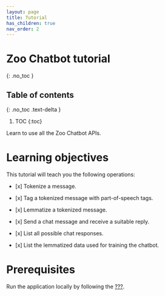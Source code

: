 ```yaml
---
layout: page
title: Tutorial
has_children: true
nav_order: 2
---
```


# Zoo Chatbot tutorial
{: .no_toc }

## Table of contents
{: .no_toc .text-delta }

1. TOC
{:toc}

Learn to use all the Zoo Chatbot APIs.

# Learning objectives

This tutorial will teach you the following operations:

-   \[x\] Tokenize a message.

-   \[x\] Tag a tokenized message with part-of-speech tags.

-   \[x\] Lemmatize a tokenized message.

-   \[x\] Send a chat message and receive a suitable reply.

-   \[x\] List all possible chat responses.

-   \[x\] List the lemmatized data used for training the chatbot.

# Prerequisites

Run the application locally by following the
[???](#intro-component::install-and-run-quickstart.adoc).
